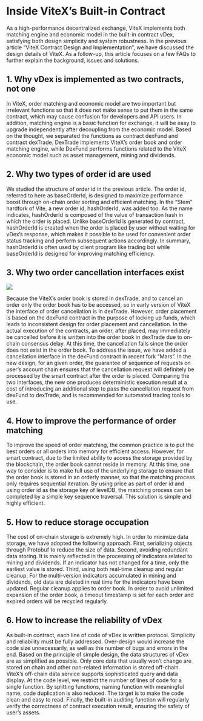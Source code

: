 # Inside ViteX’s Built-in Contract

As a high-performance decentralized exchange, ViteX implements both matching engine and economic model in the built-in contract vDex, satisfying both design simplicity and system robustness. In the previous article “ViteX Contract Design and Implementation”, we have discussed the design details of ViteX. As a follow-up, this article focuses on a few FAQs to further explain the background, issues and solutions.


## 1. Why vDex is implemented as two contracts, not one


In ViteX, order matching and economic model are two important but irrelevant functions so that it does not make sense to put them in the same contract, which may cause confusion for developers and API users. In addition, matching engine is a basic function for exchange, it will be easy to upgrade independently after decoupling from the economic model. Based on the thought, we separated the functions as contract dexFund and contract dexTrade. DexTrade implements ViteX’s order book and order matching engine, while DexFund performs functions related to the ViteX economic model such as asset management, mining and dividends.


## 2. Why two types of order id are used


We studied the structure of order id in the previous article. The order id, referred to here as baseOrderId, is designed to maximize performance boost through on-chain order sorting and efficient matching. In the “Stem” hardfork of Vite, a new order id, hashOrderId, was added too. As the name indicates, hashOrderId is composed of the value of transaction hash in which the order is placed. Unlike baseOrderId is generated by contract, hashOrderId is created when the order is placed by user without waiting for vDex’s response, which makes it possible to be used for convenient order status tracking and perform subsequent actions accordingly. In summary, hashOrderId is often used by client program like trading bot while baseOrderId is designed for improving matching efficiency.


## 3. Why two order cancellation interfaces exist

![](~/images/YW-viteX-contract.png)

Because the ViteX’s order book is stored in dexTrade, and to cancel an order only the order book has to be accessed, so in early version of ViteX the interface of order cancellation is in dexTrade. However, order placement is based on the dexFund contract in the purpose of locking up funds, which leads to inconsistent design for order placement and cancellation. In the actual execution of the contracts, an order, after placed, may immediately be cancelled before it is written into the order book in dexTrade due to on-chain consensus delay. At this time, the cancellation fails since the order does not exist in the order book. To address the issue, we have added a cancellation interface in the dexFund contract in recent fork “Mars”. In the new design, for an given order, the guarantee of sequence of requests on user’s account chain ensures that the cancellation request will definitely be processed by the smart contract after the order is placed. Comparing the two interfaces, the new one produces deterministic execution result at a cost of introducing an additional step to pass the cancellation request from dexFund to dexTrade, and is recommended for automated trading tools to use.



## 4. How to improve the performance of order matching


To improve the speed of order matching, the common practice is to put the best orders or all orders into memory for efficient access. However, for smart contract, due to the limited ability to access the storage provided by the blockchain, the order book cannot reside in memory. At this time, one way to consider is to make full use of the underlying storage to ensure that the order book is stored in an orderly manner, so that the matching process only requires sequential iteration. By using price as part of order id and using order id as the storage key of levelDB, the matching process can be completed by a simple key sequence traversal. This solution is simple and highly efficient.


## 5. How to reduce storage occupation


The cost of on-chain storage is extremely high. In order to minimize data storage, we have adopted the following approach. First, serializing objects through Protobuf to reduce the size of data. Second, avoiding redundant data storing. It is mainly reflected in the processing of indicators related to mining and dividends. If an indicator has not changed for a time, only the earliest value is stored. Third, using both real-time cleanup and regular cleanup. For the multi-version indicators accumulated in mining and dividends, old data are deleted in real time for the indicators have been updated. Regular cleanup applies to order book. In order to avoid unlimited expansion of the order book, a timeout timestamp is set for each order and expired orders will be recycled regularly.


## 6. How to increase the reliability of vDex


As built-in contract, each line of code of vDex is written protocol. Simplicity and reliability must be fully addressed. Over-design would increase the code size unnecessarily, as well as the number of bugs and errors in the end. Based on the principle of simple design, the data structures of vDex are as simplified as possible. Only core data that usually won’t change are stored on chain and other non-related information is stored off-chain. ViteX’s off-chain data service supports sophisticated query and data display. At the code level, we restrict the number of lines of code for a single function. By splitting functions, naming function with meaningful name, code duplication is also reduced. The target is to make the code clean and easy to read. Finally, the built-in auditing function will regularly verify the correctness of contract execution result, ensuring the safety of user’s assets.
